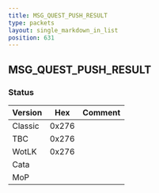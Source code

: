 ```yaml
---
title: MSG_QUEST_PUSH_RESULT
type: packets
layout: single_markdown_in_list
position: 631
---
```


## MSG_QUEST_PUSH_RESULT

### Status

Version    | Hex        | Comment
---------- | ---------- | ---------- 
Classic    | 0x276      | 
TBC        | 0x276      | 
WotLK      | 0x276      | 
Cata       |            |
MoP        |            |